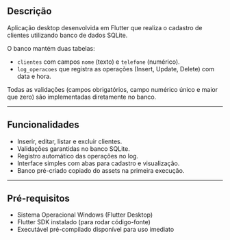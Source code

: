 ## Descrição

Aplicação desktop desenvolvida em Flutter que realiza o cadastro de clientes utilizando banco de dados SQLite.

O banco mantém duas tabelas:  
- `clientes` com campos `nome` (texto) e `telefone` (numérico).  
- `log_operacoes` que registra as operações (Insert, Update, Delete) com data e hora.

Todas as validações (campos obrigatórios, campo numérico único e maior que zero) são implementadas diretamente no banco.

---

## Funcionalidades

- Inserir, editar, listar e excluir clientes.
- Validações garantidas no banco SQLite.
- Registro automático das operações no log.
- Interface simples com abas para cadastro e visualização.
- Banco pré-criado copiado do assets na primeira execução.

---

## Pré-requisitos

- Sistema Operacional Windows (Flutter Desktop)
- Flutter SDK instalado (para rodar código-fonte)
- Executável pré-compilado disponível para uso imediato
